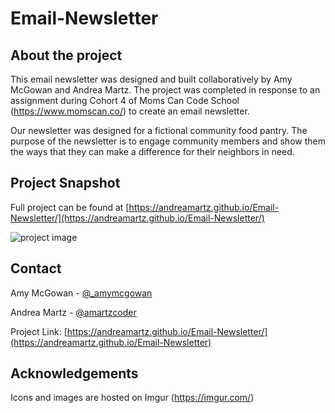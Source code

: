 
# Email-Newsletter


## About the project

This email newsletter was designed and built collaboratively by Amy McGowan and Andrea Martz.  The project was completed in response to an assignment during Cohort 4 of Moms Can Code School (https://www.momscan.co/) to create an email newsletter. 

Our newsletter was designed for a fictional community food pantry.  The purpose of the newsletter is to engage community members and show them the ways that they can make a difference for their neighbors in need.


## Project Snapshot

Full project can be found at [https://andreamartz.github.io/Email-Newsletter/](https://andreamartz.github.io/Email-Newsletter/)

![project image](https://i.imgur.com/DNx8Tmw.png)


## Contact


Amy McGowan - [@_amymcgowan](https://twitter.com/_amymcgowan)

Andrea Martz - [@amartzcoder](https://twitter.com/amartzcoder)

Project Link: [https://andreamartz.github.io/Email-Newsletter/](https://andreamartz.github.io/Email-Newsletter)

## Acknowledgements

Icons and images are hosted on Imgur (https://imgur.com/)

